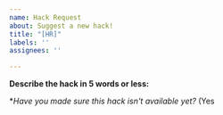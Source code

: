 ```yaml
---
name: Hack Request
about: Suggest a new hack!
title: "[HR]"
labels: ''
assignees: ''

---
```


**Describe the hack in 5 words or less:**
<!-- Example: Membership Hack-->

**Have you made sure this hack isn't available yet?* (Yes

